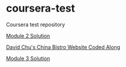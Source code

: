 # coursera-test
Coursera test repository

<a href="https://balwantsinghmnit.github.io/coursera-test/site/">Module 2 Solution</a>

<a href="https://balwantsinghmnit.github.io/coursera-test/module3/">David Chu's China Bistro Website Coded Along</a>

<a href="https://balwantsinghmnit.github.io/coursera-test/m3-solution/">Module 3 Solution </a>
